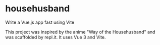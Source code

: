 # househusband
Write a Vue.js app fast using Vite

This project was inspired by the anime "Way of the Househusband" and was scaffolded by repl.it. It uses Vue 3 and Vite. 
